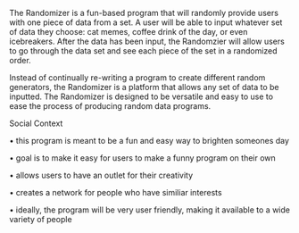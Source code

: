 The Randomizer is a fun-based program that will randomly provide users with one piece of data from a set. A user will be able to input whatever set of data they choose: cat memes, coffee drink of the day, or even icebreakers.  After the data has been input, the Randomzier will allow users to go through the data set and see each piece of the set in a randomized order.

Instead of continually re-writing a program to create different random generators, the Randomizer is a platform that allows any set of data to be inputted. The Randomizer is designed to be versatile and easy to use to ease the process of producing random data programs.

Social Context

• this program is meant to be a fun and easy way to brighten someones day 

• goal is to make it easy for users to make a funny program on their own

• allows users to have an outlet for their creativity

• creates a network for people who have similiar interests

• ideally, the program will be very user friendly, making it available to a wide variety of people
